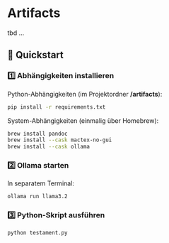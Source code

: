 # Artifacts

tbd ...

## 🚀 Quickstart

### 1️⃣ Abhängigkeiten installieren

Python-Abhängigkeiten (im Projektordner **/artifacts**):
```bash
pip install -r requirements.txt
```

System-Abhängigkeiten (einmalig über Homebrew):
```bash
brew install pandoc
brew install --cask mactex-no-gui
brew install --cask ollama
```

### 2️⃣ Ollama starten

In separatem Terminal:
```bash
ollama run llama3.2
```

### 3️⃣ Python-Skript ausführen

```bash
python testament.py
```
